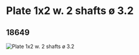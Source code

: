 # Plate 1x2 w. 2 shafts ø 3.2
## 18649
![Plate 1x2 w. 2 shafts ø 3.2](https://lc-www-live-s.legocdn.com/media/bricks/5/2/6093058.jpg)
